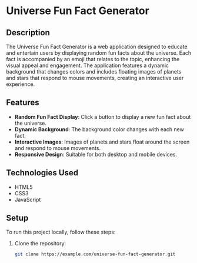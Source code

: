 # Universe Fun Fact Generator

## Description
The Universe Fun Fact Generator is a web application designed to educate and entertain users by displaying random fun facts about the universe. Each fact is accompanied by an emoji that relates to the topic, enhancing the visual appeal and engagement. The application features a dynamic background that changes colors and includes floating images of planets and stars that respond to mouse movements, creating an interactive user experience.

## Features
- **Random Fun Fact Display**: Click a button to display a new fun fact about the universe.
- **Dynamic Background**: The background color changes with each new fact.
- **Interactive Images**: Images of planets and stars float around the screen and respond to mouse movements.
- **Responsive Design**: Suitable for both desktop and mobile devices.

## Technologies Used
- HTML5
- CSS3
- JavaScript

## Setup
To run this project locally, follow these steps:

1. Clone the repository:
   ```bash
   git clone https://example.com/universe-fun-fact-generator.git

